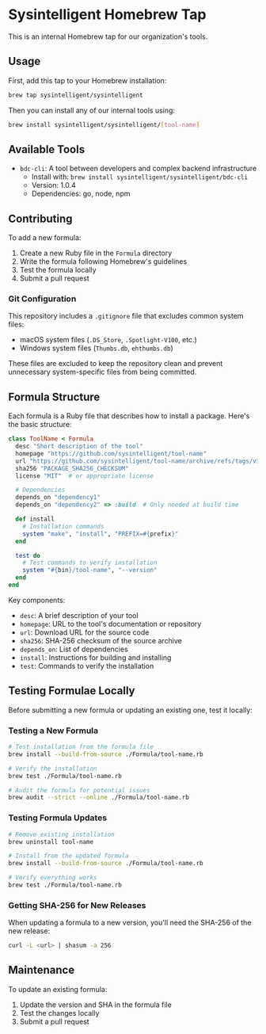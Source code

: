 # Sysintelligent Homebrew Tap

This is an internal Homebrew tap for our organization's tools.

## Usage

First, add this tap to your Homebrew installation:

```bash
brew tap sysintelligent/sysintelligent
```

Then you can install any of our internal tools using:

```bash
brew install sysintelligent/sysintelligent/[tool-name]
```

## Available Tools

- `bdc-cli`: A tool between developers and complex backend infrastructure
  - Install with: `brew install sysintelligent/sysintelligent/bdc-cli`
  - Version: 1.0.4
  - Dependencies: go, node, npm

## Contributing

To add a new formula:

1. Create a new Ruby file in the `Formula` directory
2. Write the formula following Homebrew's guidelines
3. Test the formula locally
4. Submit a pull request

### Git Configuration

This repository includes a `.gitignore` file that excludes common system files:
- macOS system files (`.DS_Store`, `.Spotlight-V100`, etc.)
- Windows system files (`Thumbs.db`, `ehthumbs.db`)

These files are excluded to keep the repository clean and prevent unnecessary system-specific files from being committed.

## Formula Structure

Each formula is a Ruby file that describes how to install a package. Here's the basic structure:

```ruby
class ToolName < Formula
  desc "Short description of the tool"
  homepage "https://github.com/sysintelligent/tool-name"
  url "https://github.com/sysintelligent/tool-name/archive/refs/tags/v1.0.0.tar.gz"
  sha256 "PACKAGE_SHA256_CHECKSUM"
  license "MIT"  # or appropriate license

  # Dependencies
  depends_on "dependency1"
  depends_on "dependency2" => :build  # Only needed at build time

  def install
    # Installation commands
    system "make", "install", "PREFIX=#{prefix}"
  end

  test do
    # Test commands to verify installation
    system "#{bin}/tool-name", "--version"
  end
end
```

Key components:
- `desc`: A brief description of your tool
- `homepage`: URL to the tool's documentation or repository
- `url`: Download URL for the source code
- `sha256`: SHA-256 checksum of the source archive
- `depends_on`: List of dependencies
- `install`: Instructions for building and installing
- `test`: Commands to verify the installation

## Testing Formulae Locally

Before submitting a new formula or updating an existing one, test it locally:

### Testing a New Formula

```bash
# Test installation from the formula file
brew install --build-from-source ./Formula/tool-name.rb

# Verify the installation
brew test ./Formula/tool-name.rb

# Audit the formula for potential issues
brew audit --strict --online ./Formula/tool-name.rb
```

### Testing Formula Updates

```bash
# Remove existing installation
brew uninstall tool-name

# Install from the updated formula
brew install --build-from-source ./Formula/tool-name.rb

# Verify everything works
brew test ./Formula/tool-name.rb
```

### Getting SHA-256 for New Releases

When updating a formula to a new version, you'll need the SHA-256 of the new release:

```bash
curl -L <url> | shasum -a 256
```

## Maintenance

To update an existing formula:
1. Update the version and SHA in the formula file
2. Test the changes locally
3. Submit a pull request 